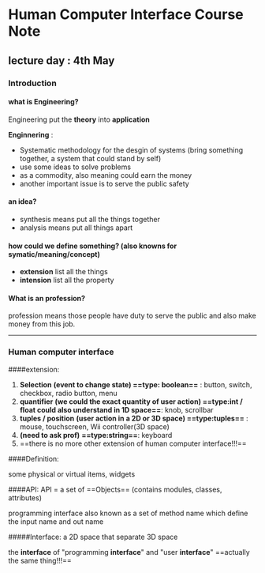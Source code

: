 # Human Computer Interface Course Note

## lecture day :  4th May

### Introduction 

#### what is Engineering?

Engineering put the **theory** into **application**

**Enginnering** : 
- Systematic methodology for the desgin of systems (bring something together, a system that could stand by self) 
- use some ideas to solve problems
- as a commodity, also meaning could earn the money
- another important issue is to serve the public safety

#### an idea?

- synthesis means put all the things together
- analysis means put all things apart

#### how could we define something? (also knowns for symatic/meaning/concept)

- **extension** list all the things
- **intension** list all the property

#### What is an profession?

profession means those people have duty to serve the public and also make money from this job.

_ _ _

### Human computer interface

####extension:
1. **Selection** **(event to change state) ==type: boolean==** : button, switch, checkbox, radio button, menu
2. **quantifier** **(we could the exact quantity of user action) ==type:int / float could also understand in 1D space==**: knob, scrollbar
3. **tuples / position** **(user action in a 2D or 3D space) ==type:tuples==** : mouse, touchscreen, Wii controller(3D space)
4. **(need to ask prof)** **==type:string==**: keyboard
5. ==there is no more other extension of human computer interface!!!==

####Definition:

some physical or virtual items, widgets

####API:
API = a set of ==Objects== (contains modules, classes, attributes)

programming interface also known as a set of method name which define the input name and out name

#####Interface: a 2D space that separate 3D space

the **interface** of "programming **interface**" and "user **interface**" ==actually the same thing!!!==





